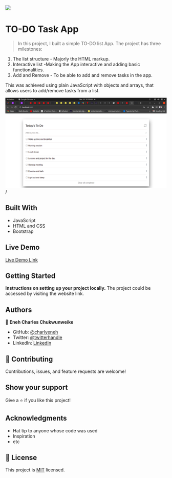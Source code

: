 ![](https://img.shields.io/badge/Microverse-blueviolet)

# TO-DO Task App

> In this project, I built a simple TO-DO list App. The project has three milestones:
1. The list  structure - Majorly the HTML markup.
2. Interactive list -Making the App interactive and adding basic functionalities.
3. Add and Remove - To be able to add and remove tasks in the app.

 This was achieved using plain JavaScript with objects and arrays, that allows users to add/remove tasks from a list.

![screenshot](./src/image.png)/
  
## Built With

- JavaScript
- HTML and CSS
- Bootstrap

## Live Demo

[Live Demo Link](https://charlyeneh.github.io/Awesome-books/)


## Getting Started

**Instructions on setting up your project locally.**
The project could be accessed by visiting the website link.


## Authors

👤 **Eneh Charles Chukwunweike**

- GitHub: [@charlyeneh](https://github.com/charlyeneh)
- Twitter: [@twitterhandle](https://twitter.com/ProgrammerBaby?s=09)
- LinkedIn: [LinkedIn](https://www.linkedin.com/in/charles-chukwunweike-eneh-5345a2147)


## 🤝 Contributing

Contributions, issues, and feature requests are welcome!

## Show your support

Give a ⭐️ if you like this project!

## Acknowledgments

- Hat tip to anyone whose code was used
- Inspiration
- etc

## 📝 License

This project is [MIT](./MIT.md) licensed.

